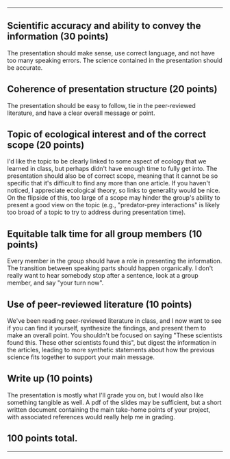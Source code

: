 
---

## Scientific accuracy and ability to convey the information (30 points)

The presentation should make sense, use correct language, and not have too many speaking errors. The science contained in the presentation should be accurate. 





## Coherence of presentation structure (20 points)

The presentation should be easy to follow, tie in the peer-reviewed literature, and have a clear overall message or point. 





## Topic of ecological interest and of the correct scope (20 points)

I'd like the topic to be clearly linked to some aspect of ecology that we learned in class, but perhaps didn't have enough time to fully get into. The presentation should also be of correct scope, meaning that it cannot be so specific that it's difficult to find any more than one article. If you haven't noticed, I appreciate ecological theory, so links to generality would be nice. On the flipside of this, too large of a scope may hinder the group's ability to present a good view on the topic (e.g., "predator-prey interactions" is likely too broad of a topic to try to address during presentation time). 




## Equitable talk time for all group members (10 points)

Every member in the group should have a role in presenting the information. The transition between speaking parts should happen organically. I don't really want to hear somebody stop after a sentence, look at a group member, and say "your turn now".




## Use of peer-reviewed literature (10 points)

We've been reading peer-reviewed literature in class, and I now want to see if you can find it yourself, synthesize the findings, and present them to make an overall point. You shouldn't be focused on saying "These scientists found this. These other scientists found this", but digest the information in the articles, leading to more synthetic statements about how the previous science fits together to support your main message.




## Write up (10 points)

The presentation is mostly what I'll grade you on, but I would also like something tangible as well. A pdf of the slides may be sufficient, but a short written document containing the main take-home points of your project, with associated references would really help me in grading.



## 100 points total. 


---








